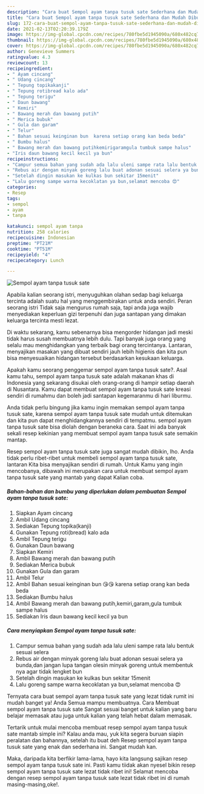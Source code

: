 ```yaml
---
description: "Cara buat Sempol ayam tanpa tusuk sate Sederhana dan Mudah Dibuat"
title: "Cara buat Sempol ayam tanpa tusuk sate Sederhana dan Mudah Dibuat"
slug: 172-cara-buat-sempol-ayam-tanpa-tusuk-sate-sederhana-dan-mudah-dibuat
date: 2021-02-13T02:20:39.179Z
image: https://img-global.cpcdn.com/recipes/780fbe5d1945090a/680x482cq70/sempol-ayam-tanpa-tusuk-sate-foto-resep-utama.jpg
thumbnail: https://img-global.cpcdn.com/recipes/780fbe5d1945090a/680x482cq70/sempol-ayam-tanpa-tusuk-sate-foto-resep-utama.jpg
cover: https://img-global.cpcdn.com/recipes/780fbe5d1945090a/680x482cq70/sempol-ayam-tanpa-tusuk-sate-foto-resep-utama.jpg
author: Genevieve Summers
ratingvalue: 4.3
reviewcount: 13
recipeingredient:
- " Ayam cincang"
- " Udang cincang"
- " Tepung topikakanji"
- " Tepung rotibread kalo ada"
- " Tepung terigu"
- " Daun bawang"
- " Kemiri"
- " Bawang merah dan bawang putih"
- " Merica bubuk"
- " Gula dan garam"
- " Telur"
- " Bahan sesuai keinginan bun  karena setiap orang kan beda beda"
- " Bumbu halus"
- " Bawang merah dan bawang putihkemirigaramgula tumbuk sampe halus"
- "Iris daun bawang kecil kecil ya bun"
recipeinstructions:
- "Campur semua bahan yang sudah ada lalu uleni sampe rata lalu bentuk sesuai selera"
- "Rebus air dengan minyak goreng lalu buat adonan sesuai selera ya bunda,dan jangan lupa tangan olesin minyak goreng untuk membentuk nya agar tidak lengket bun"
- "Setelah dingin masukan ke kulkas bun sekitar 15menit"
- "Lalu goreng sampe warna kecoklatan ya bun,selamat mencoba 😍"
categories:
- Resep
tags:
- sempol
- ayam
- tanpa

katakunci: sempol ayam tanpa 
nutrition: 258 calories
recipecuisine: Indonesian
preptime: "PT21M"
cooktime: "PT51M"
recipeyield: "4"
recipecategory: Lunch

---
```



![Sempol ayam tanpa tusuk sate](https://img-global.cpcdn.com/recipes/780fbe5d1945090a/680x482cq70/sempol-ayam-tanpa-tusuk-sate-foto-resep-utama.jpg)

Apabila kalian seorang istri, menyuguhkan olahan sedap bagi keluarga tercinta adalah suatu hal yang menggembirakan untuk anda sendiri. Peran seorang istri Tidak saja mengurus rumah saja, tapi anda juga wajib menyediakan keperluan gizi terpenuhi dan juga santapan yang dimakan keluarga tercinta mesti lezat.

Di waktu  sekarang, kamu sebenarnya bisa mengorder hidangan jadi meski tidak harus susah membuatnya lebih dulu. Tapi banyak juga orang yang selalu mau menghidangkan yang terbaik bagi orang tercintanya. Lantaran, menyajikan masakan yang dibuat sendiri jauh lebih higienis dan kita pun bisa menyesuaikan hidangan tersebut berdasarkan kesukaan keluarga. 



Apakah kamu seorang penggemar sempol ayam tanpa tusuk sate?. Asal kamu tahu, sempol ayam tanpa tusuk sate adalah makanan khas di Indonesia yang sekarang disukai oleh orang-orang di hampir setiap daerah di Nusantara. Kamu dapat membuat sempol ayam tanpa tusuk sate kreasi sendiri di rumahmu dan boleh jadi santapan kegemaranmu di hari liburmu.

Anda tidak perlu bingung jika kamu ingin memakan sempol ayam tanpa tusuk sate, karena sempol ayam tanpa tusuk sate mudah untuk ditemukan dan kita pun dapat menghidangkannya sendiri di tempatmu. sempol ayam tanpa tusuk sate bisa diolah dengan beraneka cara. Saat ini ada banyak sekali resep kekinian yang membuat sempol ayam tanpa tusuk sate semakin mantap.

Resep sempol ayam tanpa tusuk sate juga sangat mudah dibikin, lho. Anda tidak perlu ribet-ribet untuk membeli sempol ayam tanpa tusuk sate, lantaran Kita bisa menyajikan sendiri di rumah. Untuk Kamu yang ingin mencobanya, dibawah ini merupakan cara untuk membuat sempol ayam tanpa tusuk sate yang mantab yang dapat Kalian coba.

<!--inarticleads1-->

##### Bahan-bahan dan bumbu yang diperlukan dalam pembuatan Sempol ayam tanpa tusuk sate:

1. Siapkan  Ayam cincang
1. Ambil  Udang cincang
1. Sediakan  Tepung topika(kanji)
1. Gunakan  Tepung roti(bread) kalo ada
1. Ambil  Tepung terigu
1. Gunakan  Daun bawang
1. Siapkan  Kemiri
1. Ambil  Bawang merah dan bawang putih
1. Sediakan  Merica bubuk
1. Gunakan  Gula dan garam
1. Ambil  Telur
1. Ambil  Bahan sesuai keinginan bun 😘😘 karena setiap orang kan beda beda
1. Sediakan  Bumbu halus
1. Ambil  Bawang merah dan bawang putih,kemiri,garam,gula tumbuk sampe halus
1. Sediakan Iris daun bawang kecil kecil ya bun




<!--inarticleads2-->

##### Cara menyiapkan Sempol ayam tanpa tusuk sate:

1. Campur semua bahan yang sudah ada lalu uleni sampe rata lalu bentuk sesuai selera
1. Rebus air dengan minyak goreng lalu buat adonan sesuai selera ya bunda,dan jangan lupa tangan olesin minyak goreng untuk membentuk nya agar tidak lengket bun
1. Setelah dingin masukan ke kulkas bun sekitar 15menit
1. Lalu goreng sampe warna kecoklatan ya bun,selamat mencoba 😍




Ternyata cara buat sempol ayam tanpa tusuk sate yang lezat tidak rumit ini mudah banget ya! Anda Semua mampu membuatnya. Cara Membuat sempol ayam tanpa tusuk sate Sangat sesuai banget untuk kalian yang baru belajar memasak atau juga untuk kalian yang telah hebat dalam memasak.

Tertarik untuk mulai mencoba membuat resep sempol ayam tanpa tusuk sate mantab simple ini? Kalau anda mau, yuk kita segera buruan siapin peralatan dan bahannya, setelah itu buat deh Resep sempol ayam tanpa tusuk sate yang enak dan sederhana ini. Sangat mudah kan. 

Maka, daripada kita berfikir lama-lama, hayo kita langsung sajikan resep sempol ayam tanpa tusuk sate ini. Pasti kamu tiidak akan nyesel bikin resep sempol ayam tanpa tusuk sate lezat tidak ribet ini! Selamat mencoba dengan resep sempol ayam tanpa tusuk sate lezat tidak ribet ini di rumah masing-masing,oke!.

